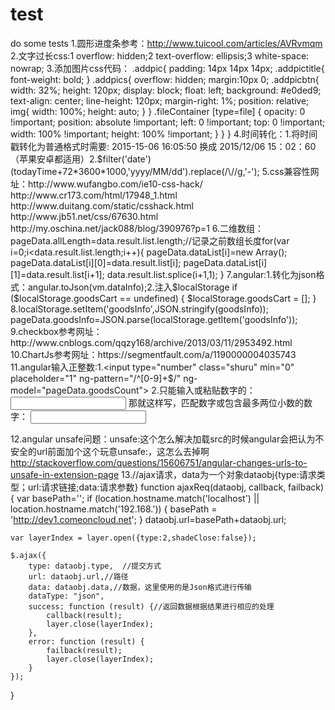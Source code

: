 # test
do some tests
1.圆形进度条参考：http://www.tuicool.com/articles/AVRvmqm
2.文字过长css:1 overflow: hidden;2 text-overflow: ellipsis;3 white-space: nowrap;
3.添加图片css代码： .addpic{ padding: 14px 14px 14px; .addpictitle{ font-weight: bold; } .addpics{ overflow: hidden; margin:10px 0; .addpicbtn{ width: 32%; height: 120px; display: block; float: left; background: #e0ded9; text-align: center; line-height: 120px; margin-right: 1%; position: relative; img{ width: 100%; height: auto; } } .fileContainer [type=file] { opacity: 0 !important; position: absolute !important; left: 0 !important; top: 0 !important; width: 100% !important; height: 100% !important; } } }
4.时间转化：1.将时间戳转化为普通格式时需要:  2015-15-06 16:05:50 换成  2015/12/06 15：02：60（苹果安卓都适用）2.$filter('date')(todayTime+72*3600*1000,'yyyy/MM/dd').replace(/\//g,'-');
5.css兼容性网址：http://www.wufangbo.com/ie10-css-hack/
                 http://www.cr173.com/html/17948_1.html
                 http://www.duitang.com/static/csshack.html
                 http://www.jb51.net/css/67630.html
                 http://my.oschina.net/jack088/blog/390976?p=1
6.二维数组：pageData.allLength=data.result.list.length;//记录之前数组长度for(var i=0;i<data.result.list.length;i++){
    pageData.dataList[i]=new Array();
    pageData.dataList[i][0]=data.result.list[i];
    pageData.dataList[i][1]=data.result.list[i+1];
    data.result.list.splice(i+1,1);
}
7.angular:1.转化为json格式：angular.toJson(vm.dataInfo);2.注入$localStorage
if ($localStorage.goodsCart == undefined) {
    $localStorage.goodsCart = [];
}
8.localStorage.setItem('goodsInfo',JSON.stringify(goodsInfo));
  pageData.goodsInfo=JSON.parse(localStorage.getItem('goodsInfo'));
9.checkbox参考网址：http://www.cnblogs.com/qqzy168/archive/2013/03/11/2953492.html
10.ChartJs参考网址：https://segmentfault.com/a/1190000004035743
11.angular输入正整数:1.<input type="number" class="shuru" min="0" placeholder="1" ng-pattern="/^[0-9]+$/" ng-model="pageData.goodsCount">
2.只能输入或粘贴数字的：
<input onkeyup="value=value.replace(/[^\d]/g,'')" onbeforepaste="clipboardData.setData('text',clipboardData.getData('text').replace(/[^\d]/g,''))">
那就这样写，匹配数字或包含最多两位小数的数字：
<input onkeyup="if(this.value==this.value2)return;if(this.value.search(/^\d*(?:\.\d{0,2})?$/)==-1)this.value=(this.value2)?this.value2:'';else this.value2=this.value;">

12.angular unsafe问题：unsafe:这个怎么解决加载src的时候angular会把认为不安全的url前面加个这个玩意unsafe:，这怎么去掉啊
http://stackoverflow.com/questions/15606751/angular-changes-urls-to-unsafe-in-extension-page
13.//ajax请求，data为一个对象dataobj{type:请求类型；url:请求链接;data:请求参数}
function ajaxReq(dataobj, callback, failback) {
    var basePath='';
    if (location.hostname.match('localhost') || location.hostname.match('192.168.')) {
        basePath = 'http://dev1.comeoncloud.net';
    }
    dataobj.url=basePath+dataobj.url;

    var layerIndex = layer.open({type:2,shadeClose:false});

    $.ajax({
        type: dataobj.type,  //提交方式
        url: dataobj.url,//路径
        data: dataobj.data,//数据，这里使用的是Json格式进行传输
        dataType: "json",
        success: function (result) {//返回数据根据结果进行相应的处理            
            callback(result);
            layer.close(layerIndex);
        },
        error: function (result) {
            failback(result);
            layer.close(layerIndex);
        }
    });


}
